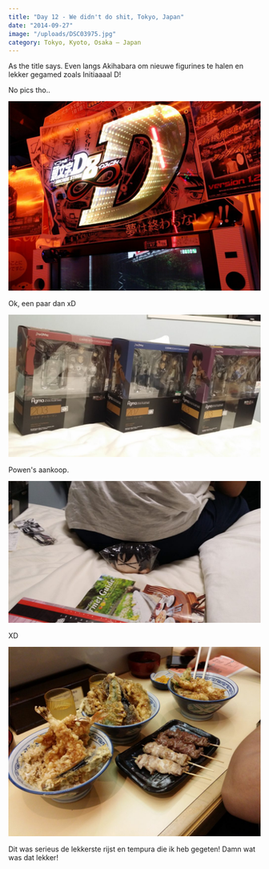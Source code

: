 ```yaml
---
title: "Day 12 - We didn't do shit, Tokyo, Japan"
date: "2014-09-27"
image: "/uploads/DSC03975.jpg"
category: Tokyo, Kyoto, Osaka – Japan
---
```


As the title says. Even langs Akihabara om nieuwe figurines te halen en lekker gegamed zoals Initiaaaal D!

No pics tho..

![2014-09-24 22.33.47](/uploads/2014-09-24-22.33.47-1024x768.jpg)

Ok, een paar dan xD

![2014-09-26 20.01.23](/uploads/2014-09-26-20.01.23-e1411836628610-1024x576.jpg)

Powen's aankoop.

![2014-09-26 20.02.37](/uploads/2014-09-26-20.02.37-1024x576.jpg)

XD

![2014-09-26 20.46.20](/uploads/2014-09-26-20.46.20-1024x768.jpg)

Dit was serieus de lekkerste rijst en tempura die ik heb gegeten! Damn wat was dat lekker!
